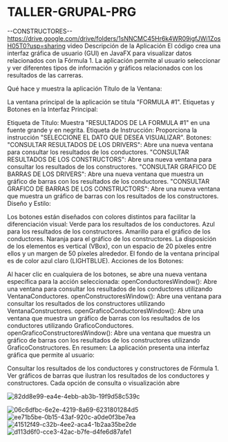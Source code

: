 # TALLER-GRUPAL-PRG
--CONSTRUCTORES--
https://drive.google.com/drive/folders/1sNNCMC45Hr6k4WR09igfJWi1ZosH05T0?usp=sharing
video
Descripción de la Aplicación
El código crea una interfaz gráfica de usuario (GUI) en JavaFX para visualizar datos relacionados con la Fórmula 1. La aplicación permite al usuario seleccionar y ver diferentes tipos de información y gráficos relacionados con los resultados de las carreras.

Qué hace y muestra la aplicación
Título de la Ventana:

La ventana principal de la aplicación se titula "FORMULA #1".
Etiquetas y Botones en la Interfaz Principal:

Etiqueta de Título: Muestra "RESULTADOS DE LA FORMULA #1" en una fuente grande y en negrita.
Etiqueta de Instrucción: Proporciona la instrucción "SELECCIONE EL DATO QUE DESEA VISUALIZAR".
Botones:
"CONSULTAR RESULTADOS DE LOS DRIVERS": Abre una nueva ventana para consultar los resultados de los conductores.
"CONSULTAR RESULTADOS DE LOS CONSTRUCTORS": Abre una nueva ventana para consultar los resultados de los constructores.
"CONSULTAR GRAFICO DE BARRAS DE LOS DRIVERS": Abre una nueva ventana que muestra un gráfico de barras con los resultados de los conductores.
"CONSULTAR GRAFICO DE BARRAS DE LOS CONSTRUCTORS": Abre una nueva ventana que muestra un gráfico de barras con los resultados de los constructores.
Diseño y Estilo:

Los botones están diseñados con colores distintos para facilitar la diferenciación visual:
Verde para los resultados de los conductores.
Azul para los resultados de los constructores.
Amarillo para el gráfico de los conductores.
Naranja para el gráfico de los constructores.
La disposición de los elementos es vertical (VBox), con un espacio de 20 píxeles entre ellos y un margen de 50 píxeles alrededor.
El fondo de la ventana principal es de color azul claro (LIGHTBLUE).
Acciones de los Botones:

Al hacer clic en cualquiera de los botones, se abre una nueva ventana específica para la acción seleccionada:
openConductoresWindow(): Abre una ventana para consultar los resultados de los conductores utilizando VentanaConductores.
openConstructoresWindow(): Abre una ventana para consultar los resultados de los constructores utilizando VentanaConstructores.
openGraficoConductoresWindow(): Abre una ventana que muestra un gráfico de barras con los resultados de los conductores utilizando GraficoConductores.
openGraficoConstructoresWindow(): Abre una ventana que muestra un gráfico de barras con los resultados de los constructores utilizando GraficoConstructores.
En resumen:
La aplicación presenta una interfaz gráfica que permite al usuario:

Consultar los resultados de los conductores y constructores de Fórmula 1.
Ver gráficos de barras que ilustran los resultados de los conductores y constructores.
Cada opción de consulta o visualización abre

![82dd8e99-ea4e-4ebb-ab3b-19f9d58c539c](https://github.com/user-attachments/assets/11328517-e753-478f-ae97-488547662bf9)

![06c6dfbc-6e2e-4219-8a69-6231801284d5](https://github.com/user-attachments/assets/79022ef7-a3a2-4261-a776-9515fe37afcb)
![ee71b5be-0b15-43af-920c-a0de0f3be7ea](https://github.com/user-attachments/assets/c94f6527-5c25-4484-b296-39b48a61fb2a)
![41512f49-c32b-4ee2-aca4-1b2aa35be2de](https://github.com/user-attachments/assets/34a1c226-5a8d-4fec-9342-f35b0cde09c9)
![d113d6f0-cce3-42ac-b7fe-d4fe6d87afe1](https://github.com/user-attachments/assets/e0dd1dc2-029f-49b7-8cd7-791d808c0d6a)
